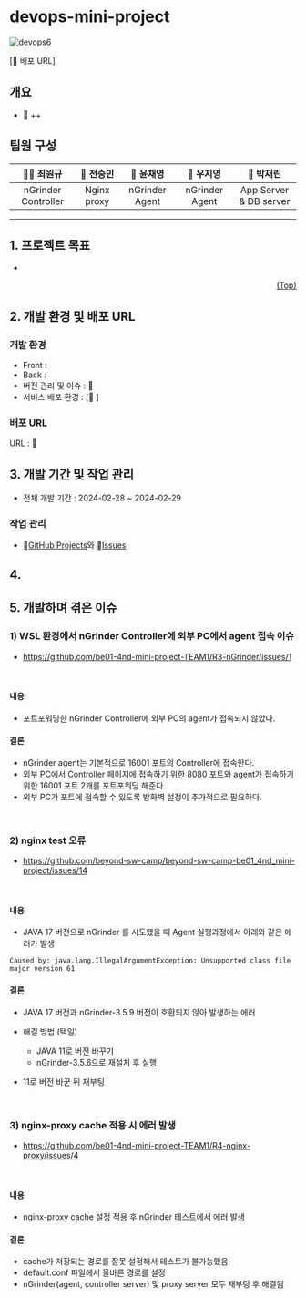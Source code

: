 # devops-mini-project
![devops6](https://github.com/be01-4nd-mini-project-TEAM1/R1-devops-project/assets/148875683/6cf88504-1818-445f-9744-309eb3061bad)


[🔗 배포 URL]
## 개요
- 📝 ++
## 팀원 구성


|                                                             **🐻‍❄️ 최원규**                                                              |                                                             **🐻 전승민**                                                              |                                                             **🐰 윤채영**                                                              |                                                             **🐨 우지영**                                                              |                                                             **🐯 박재린**                                                              |
| :-------------------------------------------------------------------------------------------------------------------------------------: | :-------------------------------------------------------------------------------------------------------------------------------------: | :-------------------------------------------------------------------------------------------------------------------------------------: | :-------------------------------------------------------------------------------------------------------------------------------------: | :-------------------------------------------------------------------------------------------------------------------------------------: |
|                             nGrinder Controller                             |                                                  Nginx proxy                                                  |                                                nGrinder Agent                                               |                            nGrinder Agent                         |                             App Server & DB server                             | 



***

## <span id="goal">1. 프로젝트 목표</span>
- 

<p align="right"><a href="#top">(Top)</a></p>

## <span id="dev">2. 개발 환경 및 배포 URL</span>
### 개발 환경
- Front :  
- Back : 
- 버전 관리 및 이슈 : 🔗
- 서비스 배포 환경 : [🔗 ]
### 배포 URL
URL : 🔗 


## <span id="task">3. 개발 기간 및 작업 관리</span>
- 전체 개발 기간 : 2024-02-28 ~ 2024-02-29
### 작업 관리
- 🔗[GitHub Projects](https://github.com/orgs/be01-4nd-mini-project-TEAM1/projects/1)와 🔗[Issues](https://github.com/be01-4nd-mini-project-TEAM1/R1-devops-project/issues/1)

## <span id="pages">4. </span>

## <span id="issues">5. 개발하며 겪은 이슈</span>
### 1) WSL 환경에서 nGrinder Controller에 외부 PC에서 agent 접속 이슈
   - https://github.com/be01-4nd-mini-project-TEAM1/R3-nGrinder/issues/1
   <br>

#### 내용
- 포트포워딩한 nGrinder Controller에 외부 PC의 agent가 접속되지 않았다.
#### 결론
- nGrinder agent는 기본적으로 16001 포트의 Controller에 접속한다.
- 외부 PC에서 Controller 페이지에 접속하기 위한 8080 포트와 agent가 접속하기 위한 16001 포트 2개를 포트포워딩 해준다.
- 외부 PC가 포트에 접속할 수 있도록 방화벽 설정이 추가적으로 필요하다.
<br>

### 2) nginx test 오류
   - https://github.com/beyond-sw-camp/beyond-sw-camp-be01_4nd_mini-project/issues/14
   <br>

#### 내용
- JAVA 17 버전으로 nGrinder 를 시도했을 때 Agent 실행과정에서 아래와 같은 에러가 발생
```
Caused by: java.lang.IllegalArgumentException: Unsupported class file major version 61
```
#### 결론
- JAVA 17 버전과 nGrinder-3.5.9 버전이 호환되지 않아 발생하는 에러

- 해결 방법 (택일)
   - JAVA 11로 버전 바꾸기
   - nGrinder-3.5.6으로 재설치 후 실행

- 11로 버전 바꾼 뒤 재부팅
<br>

### 3) nginx-proxy cache 적용 시 에러 발생
   - https://github.com/be01-4nd-mini-project-TEAM1/R4-nginx-proxy/issues/4
   <br>

#### 내용
- nginx-proxy cache 설정 적용 후 nGrinder 테스트에서 에러 발생
#### 결론
- cache가 저장되는 경로를 잘못 설정해서 테스트가 불가능했음
- default.conf 파일에서 올바른 경로를 설정
- nGrinder(agent, controller server) 및 proxy server 모두 재부팅 후 해결됨


<br>
